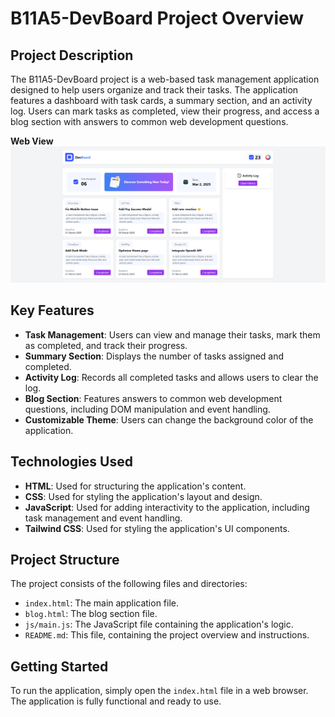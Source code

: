 **B11A5-DevBoard Project Overview**
=====================================

**Project Description**
------------------------

The B11A5-DevBoard project is a web-based task management application designed to help users organize and track their tasks. The application features a dashboard with task cards, a summary section, and an activity log. Users can mark tasks as completed, view their progress, and access a blog section with answers to common web development questions.

**Web View**
![Website View](https://github.com/ajjiadd/B11A5-DevBoard/raw/main/image.png?raw=true)


**Key Features**
-----------------

* **Task Management**: Users can view and manage their tasks, mark them as completed, and track their progress.
* **Summary Section**: Displays the number of tasks assigned and completed.
* **Activity Log**: Records all completed tasks and allows users to clear the log.
* **Blog Section**: Features answers to common web development questions, including DOM manipulation and event handling.
* **Customizable Theme**: Users can change the background color of the application.

**Technologies Used**
----------------------

* **HTML**: Used for structuring the application's content.
* **CSS**: Used for styling the application's layout and design.
* **JavaScript**: Used for adding interactivity to the application, including task management and event handling.
* **Tailwind CSS**: Used for styling the application's UI components.

**Project Structure**
----------------------

The project consists of the following files and directories:

* `index.html`: The main application file.
* `blog.html`: The blog section file.
* `js/main.js`: The JavaScript file containing the application's logic.
* `README.md`: This file, containing the project overview and instructions.

**Getting Started**
--------------------

To run the application, simply open the `index.html` file in a web browser. The application is fully functional and ready to use.
